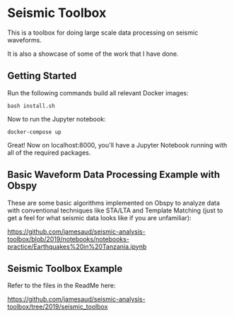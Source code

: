 # Seismic Toolbox

This is a toolbox for doing large scale data processing on seismic waveforms. 

It is also a showcase of some of the work that I have done.

## Getting Started

Run the following commands build all relevant Docker images:

```
bash install.sh
```

Now to run the Jupyter notebook:

```
docker-compose up
```

Great! Now on localhost:8000, you'll have a Jupyter Notebook running with all of the required packages. 


## Basic Waveform Data Processing Example with Obspy

These are some basic algorithms implemented on Obspy to analyze data with conventional techniques like STA/LTA and Template Matching (just to get a feel for what seismic data looks like if you are unfamiliar):

https://github.com/jamesaud/seismic-analysis-toolbox/blob/2019/notebooks/notebooks-practice/Earthquakes%20in%20Tanzania.ipynb

## Seismic Toolbox Example 

Refer to the files in the ReadMe here:

https://github.com/jamesaud/seismic-analysis-toolbox/tree/2019/seismic_toolbox
